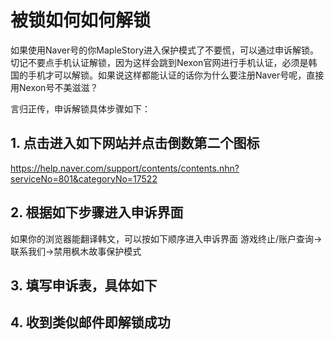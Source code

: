 # 被锁如何如何解锁

如果使用Naver号的你MapleStory进入保护模式了不要慌，可以通过申诉解锁。切记不要点手机认证解锁，因为这样会跳到Nexon官网进行手机认证，必须是韩国的手机才可以解锁。如果说这样都能认证的话你为什么要注册Naver号呢，直接用Nexon号不美滋滋？

言归正传，申诉解锁具体步骤如下：

## 1. 点击进入如下网站并点击倒数第二个图标

https://help.naver.com/support/contents/contents.nhn?serviceNo=801&categoryNo=17522

<ImageZoom :border="false" src="https://i.loli.net/2019/07/17/5d2f3322e994729495.png" />

## 2. 根据如下步骤进入申诉界面

<ImageZoom :border="false" src="https://i.loli.net/2019/07/17/5d2f338427b3687903.png" />

<ImageZoom :border="false" src="https://i.loli.net/2019/07/17/5d2f3441a566348104.png" />

<ImageZoom :border="false" src="https://i.loli.net/2019/07/17/5d2f3483a8ade31526.png" />

<Note type="success" :label="false" fill>

如果你的浏览器能翻译韩文，可以按如下顺序进入申诉界面 游戏终止/账户查询→联系我们→禁用枫木故事保护模式

</Note>

## 3. 填写申诉表，具体如下

<ImageZoom :border="false" src="https://i.loli.net/2019/07/17/5d2f34d419e1425820.png" />

## 4. 收到类似邮件即解锁成功

<ImageZoom :border="false" src="https://i.loli.net/2019/07/17/5d2f3512b557e91829.png" />
